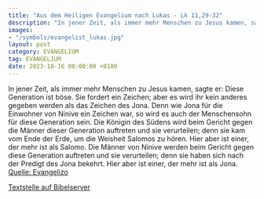 ```yaml
---
title: "Aus dem Heiligen Evangelium nach Lukas - Lk 11,29-32"
description: "In jener Zeit, als immer mehr Menschen zu Jesus kamen, sagte er: Diese Generation ist böse. Sie fordert ein Zeichen; aber es wird ihr kein anderes gegeben werden als das Zeichen des Jona. Denn wie Jona für die Einwohner von Ninive ein Zeichen war, so wird es auch der Menschensohn...."
images:
- "/symbols/evangelist_lukas.jpg"
layout: post
category: EVANGELIUM
tag: EVANGELIUM
date: 2023-10-16 08:00:00 +0100
---
```

In jener Zeit, als immer mehr Menschen zu Jesus kamen, sagte er: Diese Generation ist böse. Sie fordert ein Zeichen; aber es wird ihr kein anderes gegeben werden als das Zeichen des Jona.
Denn wie Jona für die Einwohner von Ninive ein Zeichen war, so wird es auch der Menschensohn für diese Generation sein.<!--more-->
Die Königin des Südens wird beim Gericht gegen die Männer dieser Generation auftreten und sie verurteilen; denn sie kam vom Ende der Erde, um die Weisheit Salomos zu hören. Hier aber ist einer, der mehr ist als Salomo.
Die Männer von Ninive werden beim Gericht gegen diese Generation auftreten und sie verurteilen; denn sie haben sich nach der Predigt des Jona bekehrt. Hier aber ist einer, der mehr ist als Jona.<br>
[Quelle: Evangelizo](https://evangeliumtagfuertag.org/DE/gospel)

[Textstelle auf Bibelserver](https://www.bibleserver.com/EU/Lukas11,29-32)
